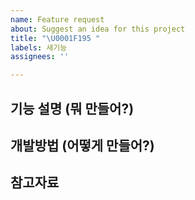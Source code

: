 ```yaml
---
name: Feature request
about: Suggest an idea for this project
title: "\U0001F195 "
labels: 새기능
assignees: ''

---
```


## 기능 설명 (뭐 만들어?)



## 개발방법 (어떻게 만들어?)



## 참고자료
